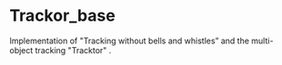 # Trackor_base
Implementation of "Tracking without bells and whistles” and the multi-object tracking "Tracktor" .
